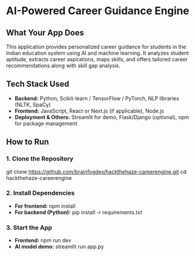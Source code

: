 # AI-Powered Career Guidance Engine

## What Your App Does

This application provides personalized career guidance for students in the Indian education system using AI and machine learning. It analyzes student aptitude, extracts career aspirations, maps skills, and offers tailored career recommendations along with skill gap analysis.

## Tech Stack Used

- **Backend:** Python, Scikit-learn / TensorFlow / PyTorch, NLP libraries (NLTK, SpaCy)  
- **Frontend:** JavaScript, React or Next.js (if applicable), Node.js  
- **Deployment & Others:** Streamlit for demo, Flask/Django (optional), npm for package management

## How to Run

### 1. Clone the Repository
git clone https://github.com/brainfogdev/hackthehaze-careerengine.git
cd hackthehaze-careerengine

### 2. Install Dependencies
- **For frontend:** npm install
- **For backend (Python):** pip install -r requirements.txt

### 3. Start the App
- **Frontend:** npm run dev
- **AI model demo:** streamlit run app.py
